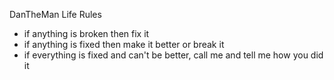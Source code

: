 DanTheMan Life Rules
- if anything is broken then fix it
- if anything is fixed then make it better or break it
- if everything is fixed and can't be better, call me and tell me how you did it